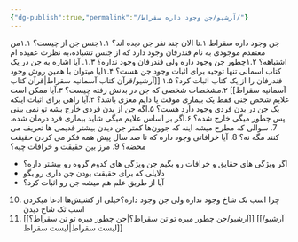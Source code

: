 ```yaml
---
{"dg-publish":true,"permalink":"/آرشیو/جن وجود داره سقراط/"}
---
```


جن وجود داره سقراط
۱.تا الان چند نفر جن دیده اند؟
۱.۱جنس جن از چیست؟
۱.۱من معتقدم موجودی به نام فندرفان وجود دارد که از جنس تشباده،به نظرت عقیده ام اشتباهه؟
۱.۲چطور جن وجود داره ولی فندرفان وجود نداره؟
۱.۳. آیا اشاره به جن در یک کتاب اسمانی تنها توجیه برای اثبات وجود جن هست؟
۱.۴ایا میتوان با همین روش وجود فندرفان را از یک کتاب اثبات کرد؟
۱.۵ [[آرشیو/قرآن کتاب آسمانیه سقراط\|قرآن کتاب آسمانیه سقراط]]
۲.مشخصات شخصی که جن در بدنش رفته چیست؟
۳.آیا ممکن است علایم شخص جنی فقط یک بیماری موقت یا دایم مغزی باشد؟
۴.آیا راهی برای اثبات اینکه یک جن در بدن فردی وجود دارد هست؟
۵.اگه جن از بدن فردی خارج بشه تو نمی بینی پس چطور میگی خارج شده؟
۶.اگر بر اساس علایم میگی شاید بیماری فرد درمان شده.
7. سوالی که مطرح میشه اینه که جوون‌ها کمتر جن دیدن بیشتر قدیمی ها تعریف می کنند مگه نه؟
8. آیا خرافاتی وجود داره که تا صد سال پیش همه فکر می کردن حقیقت محضه؟
9. مرز بین حقیقت و خرافات چیه؟
   - اگر ویژگی های حقایق و خرافات رو بگیم جن ویژگی های کدوم گروه رو بیشتر داره؟
   - دلایلی که برای حقیقت بودن جن داری رو بگو
   - آیا از طریق علم هم میشه جن رو اثبات کرد؟
10. چرا اسب تک شاخ وجود نداره ولی جن وجود داره؟خیلی از کشیش‌ها ادعا میکردن اسب تک شاخ دیدن
11. [[آرشیو/جن چطور میره تو تن سقراط؟\|جن چطور میره تو تن سقراط؟]]
[[آرشیو/لیست سقراط\|لیست سقراط]]